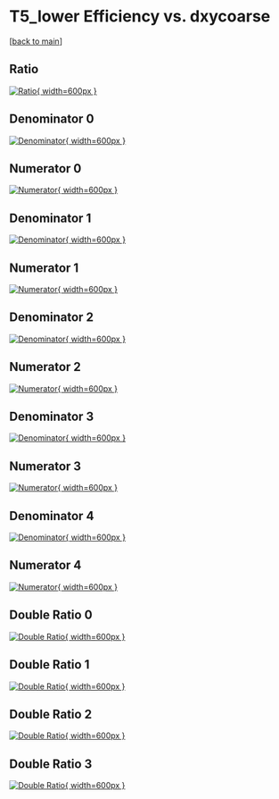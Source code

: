 # T5_lower Efficiency vs. dxycoarse

[[back to main](./)]



## Ratio

[![Ratio](../mtv/var/T5_lower_vtr_13_1_eff_dxycoarse.png){ width=600px }](../mtv/var/T5_lower_vtr_13_1_eff_dxycoarse.pdf)

## Denominator 0

[![Denominator](../mtv/den/T5_lower_vtr_13_1_eff_dxycoarse_den0.png){ width=600px }](../mtv/den/T5_lower_vtr_13_1_eff_dxycoarse_den0.pdf)

## Numerator 0

[![Numerator](../mtv/num/T5_lower_vtr_13_1_eff_dxycoarse_num0.png){ width=600px }](../mtv/num/T5_lower_vtr_13_1_eff_dxycoarse_num0.pdf)

## Denominator 1

[![Denominator](../mtv/den/T5_lower_vtr_13_1_eff_dxycoarse_den1.png){ width=600px }](../mtv/den/T5_lower_vtr_13_1_eff_dxycoarse_den1.pdf)

## Numerator 1

[![Numerator](../mtv/num/T5_lower_vtr_13_1_eff_dxycoarse_num1.png){ width=600px }](../mtv/num/T5_lower_vtr_13_1_eff_dxycoarse_num1.pdf)

## Denominator 2

[![Denominator](../mtv/den/T5_lower_vtr_13_1_eff_dxycoarse_den2.png){ width=600px }](../mtv/den/T5_lower_vtr_13_1_eff_dxycoarse_den2.pdf)

## Numerator 2

[![Numerator](../mtv/num/T5_lower_vtr_13_1_eff_dxycoarse_num2.png){ width=600px }](../mtv/num/T5_lower_vtr_13_1_eff_dxycoarse_num2.pdf)

## Denominator 3

[![Denominator](../mtv/den/T5_lower_vtr_13_1_eff_dxycoarse_den3.png){ width=600px }](../mtv/den/T5_lower_vtr_13_1_eff_dxycoarse_den3.pdf)

## Numerator 3

[![Numerator](../mtv/num/T5_lower_vtr_13_1_eff_dxycoarse_num3.png){ width=600px }](../mtv/num/T5_lower_vtr_13_1_eff_dxycoarse_num3.pdf)

## Denominator 4

[![Denominator](../mtv/den/T5_lower_vtr_13_1_eff_dxycoarse_den4.png){ width=600px }](../mtv/den/T5_lower_vtr_13_1_eff_dxycoarse_den4.pdf)

## Numerator 4

[![Numerator](../mtv/num/T5_lower_vtr_13_1_eff_dxycoarse_num4.png){ width=600px }](../mtv/num/T5_lower_vtr_13_1_eff_dxycoarse_num4.pdf)

## Double Ratio 0

[![Double Ratio](../mtv/ratio/T5_lower_vtr_13_1_eff_dxycoarse_ratio0.png){ width=600px }](../mtv/ratio/T5_lower_vtr_13_1_eff_dxycoarse_ratio0.pdf)

## Double Ratio 1

[![Double Ratio](../mtv/ratio/T5_lower_vtr_13_1_eff_dxycoarse_ratio1.png){ width=600px }](../mtv/ratio/T5_lower_vtr_13_1_eff_dxycoarse_ratio1.pdf)

## Double Ratio 2

[![Double Ratio](../mtv/ratio/T5_lower_vtr_13_1_eff_dxycoarse_ratio2.png){ width=600px }](../mtv/ratio/T5_lower_vtr_13_1_eff_dxycoarse_ratio2.pdf)

## Double Ratio 3

[![Double Ratio](../mtv/ratio/T5_lower_vtr_13_1_eff_dxycoarse_ratio3.png){ width=600px }](../mtv/ratio/T5_lower_vtr_13_1_eff_dxycoarse_ratio3.pdf)

